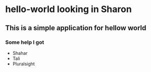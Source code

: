 # hello-world looking in Sharon

## This is a simple application for hellow world

### Some help I got
- Shahar
- Tali
- Pluralsight
